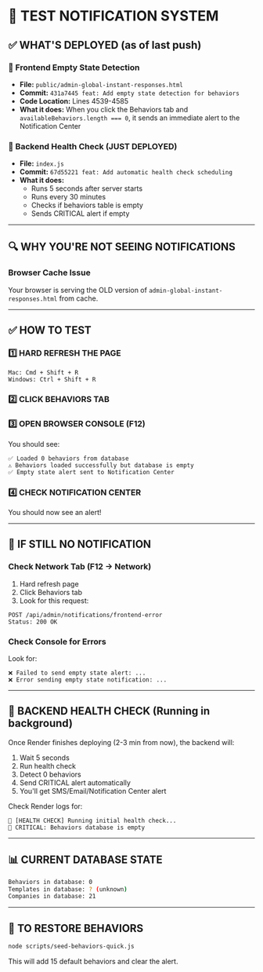 # 🧪 TEST NOTIFICATION SYSTEM

## ✅ WHAT'S DEPLOYED (as of last push)

### 🎯 Frontend Empty State Detection
- **File:** `public/admin-global-instant-responses.html`
- **Commit:** `431a7445 feat: Add empty state detection for behaviors`
- **Code Location:** Lines 4539-4585
- **What it does:** When you click the Behaviors tab and `availableBehaviors.length === 0`, it sends an immediate alert to the Notification Center

### 🎯 Backend Health Check (JUST DEPLOYED)
- **File:** `index.js`
- **Commit:** `67d55221 feat: Add automatic health check scheduling`
- **What it does:** 
  - Runs 5 seconds after server starts
  - Runs every 30 minutes
  - Checks if behaviors table is empty
  - Sends CRITICAL alert if empty

---

## 🔍 WHY YOU'RE NOT SEEING NOTIFICATIONS

### Browser Cache Issue
Your browser is serving the OLD version of `admin-global-instant-responses.html` from cache.

---

## ✅ HOW TO TEST

### 1️⃣ HARD REFRESH THE PAGE
```
Mac: Cmd + Shift + R
Windows: Ctrl + Shift + R
```

### 2️⃣ CLICK BEHAVIORS TAB

### 3️⃣ OPEN BROWSER CONSOLE (F12)
You should see:
```
✅ Loaded 0 behaviors from database
⚠️ Behaviors loaded successfully but database is empty
✅ Empty state alert sent to Notification Center
```

### 4️⃣ CHECK NOTIFICATION CENTER
You should now see an alert!

---

## 🚨 IF STILL NO NOTIFICATION

### Check Network Tab (F12 → Network)
1. Hard refresh page
2. Click Behaviors tab
3. Look for this request:
```
POST /api/admin/notifications/frontend-error
Status: 200 OK
```

### Check Console for Errors
Look for:
```
❌ Failed to send empty state alert: ...
❌ Error sending empty state notification: ...
```

---

## 🎯 BACKEND HEALTH CHECK (Running in background)

Once Render finishes deploying (2-3 min from now), the backend will:
1. Wait 5 seconds
2. Run health check
3. Detect 0 behaviors
4. Send CRITICAL alert automatically
5. You'll get SMS/Email/Notification Center alert

Check Render logs for:
```
🏥 [HEALTH CHECK] Running initial health check...
🔴 CRITICAL: Behaviors database is empty
```

---

## 📊 CURRENT DATABASE STATE

```bash
Behaviors in database: 0
Templates in database: ? (unknown)
Companies in database: 21
```

---

## 🔧 TO RESTORE BEHAVIORS

```bash
node scripts/seed-behaviors-quick.js
```

This will add 15 default behaviors and clear the alert.


